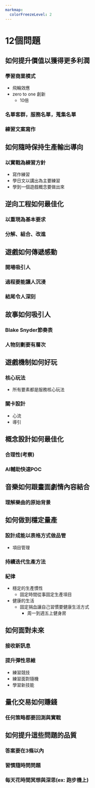 ```yaml
---
markmap:
  colorFreezeLevel: 2
---
```


# 12個問題

## 如何提升價值以獲得更多利潤
### 學習商業模式
* 飛輪效應
* zero to one 創新
  * 10倍
### 名單客群，服務名單，蒐集名單
### 練習文案寫作

## 如何隨時保持生產輸出導向
### 以實戰為練習方針
* 寫作練習
* 學日文以講出為主要練習
* 學到一個遊戲概念要做出來

## 逆向工程如何最佳化
### 以重現為基本要求
### 分解、組合、改進

## 遊戲如何傳遞感動
### 開場吸引人
### 過程要能讓人沉浸
### 結尾令人深刻

## 故事如何吸引人
### Blake Snyder節奏表
### 人物刻劃要有層次

## 遊戲機制如何好玩
### 核心玩法
* 所有要素都是服務核心玩法
### 關卡設計
* 心流
* 導引

## 概念設計如何最佳化
### 合理性(考察)
### AI輔助快速POC

## 音樂如何跟畫面劇情內容結合
### 理解樂曲的原始背景

## 如何做到穩定量產
### 設計成能以表格方式做品管
  * 項目管理
### 持續迭代生產方法
### 紀律
* 穩定的生產慣性
  * 固定時間從事固定生產項目
* 健康的生活
  * 固定捐血讓自己習慣要健康生活方式
    * 周一到週五上健身房

## 如何面對未來
### 接收新訊息
### 提升彈性思維
* 練習競技
* 練習面對隨機
* 學習新技能

## 量化交易如何賺錢
### 任何策略都要回測與實戰

## 如何提升這些問題的品質
### 答案要在3條以內
### 習慣隨時問問題
### 每天花時間冥想與深思(ex: 跑步機上)
